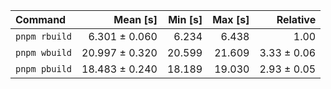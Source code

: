 | Command | Mean [s] | Min [s] | Max [s] | Relative |
|:---|---:|---:|---:|---:|
| `pnpm rbuild` | 6.301 ± 0.060 | 6.234 | 6.438 | 1.00 |
| `pnpm wbuild` | 20.997 ± 0.320 | 20.599 | 21.609 | 3.33 ± 0.06 |
| `pnpm pbuild` | 18.483 ± 0.240 | 18.189 | 19.030 | 2.93 ± 0.05 |

